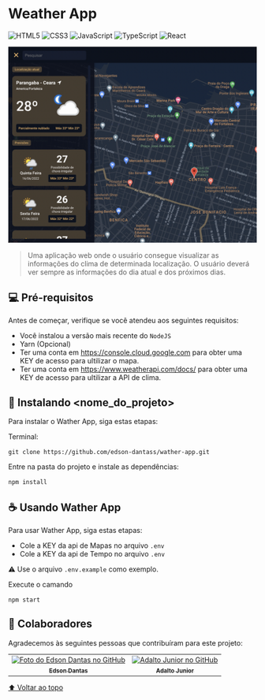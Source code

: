 # Weather App

![HTML5](https://img.shields.io/badge/html5-%23E34F26.svg?style=for-the-badge&logo=html5&logoColor=white)
![CSS3](https://img.shields.io/badge/css3-%231572B6.svg?style=for-the-badge&logo=css3&logoColor=white)
![JavaScript](https://img.shields.io/badge/javascript-%23323330.svg?style=for-the-badge&logo=javascript&logoColor=%23F7DF1E)
![TypeScript](https://img.shields.io/badge/typescript-%23007ACC.svg?style=for-the-badge&logo=typescript&logoColor=white)
![React](https://img.shields.io/badge/react-%2320232a.svg?style=for-the-badge&logo=react&logoColor=%2361DAFB)

<img src=".github/preview.png" alt="Preview">

> Uma aplicação web onde o usuário consegue visualizar as informações do clima de determinada localização. O usuário deverá ver sempre as informações do dia atual e dos próximos dias.

## 💻 Pré-requisitos

Antes de começar, verifique se você atendeu aos seguintes requisitos:

- Você instalou a versão mais recente do `NodeJS`
- Yarn (Opcional)
- Ter uma conta em https://console.cloud.google.com para obter uma KEY de acesso para ultilizar o mapa.
- Ter uma conta em https://www.weatherapi.com/docs/ para obter uma KEY de acesso para ultilizar a API de clima.

## 🚀 Instalando <nome_do_projeto>

Para instalar o Wather App, siga estas etapas:

Terminal:

```
git clone https://github.com/edson-dantass/wather-app.git

```

Entre na pasta do projeto e instale as dependências:

```
npm install

```

## ☕ Usando Wather App

Para usar Wather App, siga estas etapas:

- Cole a KEY da api de Mapas no arquivo `.env`
- Cole a KEY da api de Tempo no arquivo `.env`

⚠️ Use o arquivo `.env.example` como exemplo.

Execute o camando

```
npm start
```

## 🤝 Colaboradores

Agradecemos às seguintes pessoas que contribuíram para este projeto:

<table>
  <tr>
    <td align="center">
      <a href="#">
        <img src="https://avatars.githubusercontent.com/u/79416133?v=4" width="100px;" alt="Foto do Edson Dantas no GitHub"/><br>
        <sub>
          <b>Edson Dantas</b>
        </sub>
      </a>
    </td>
    <td align="center">
      <a href="#">
        <img src="https://avatars.githubusercontent.com/u/6230359?v=4" width="100px;" alt="Adalto Junior no GitHub" /><br>
        <sub>
          <b>Adalto Junior</b>
        </sub>
      </a>
    </td>
  </tr>
</table>

[⬆ Voltar ao topo](#nome-do-projeto)<br>
